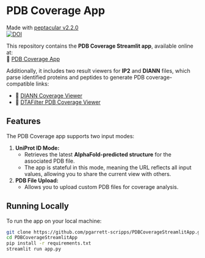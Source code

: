 # PDB Coverage App

Made with [peptacular v2.2.0](https://github.com/pgarrett-scripps/peptacular)  
[![DOI](https://zenodo.org/badge/591504879.svg)](https://doi.org/10.5281/zenodo.15054278)

This repository contains the **PDB Coverage Streamlit app**, available online at:  
🔗 [PDB Coverage App](https://pdb-coverage.streamlit.app/)

Additionally, it includes two result viewers for **IP2** and **DIANN** files, which parse identified proteins and peptides to generate PDB coverage-compatible links:  
- 🔗 [DIANN Coverage Viewer](https://diann-coverage.streamlit.app/)  
- 🔗 [DTAFilter PDB Coverage Viewer](https://dtafilter-pdb-coverage.streamlit.app/)  

## Features
The PDB Coverage app supports two input modes:  
1. **UniProt ID Mode:**  
   - Retrieves the latest **AlphaFold-predicted structure** for the associated PDB file.  
   - The app is stateful in this mode, meaning the URL reflects all input values, allowing you to share the current view with others.  
2. **PDB File Upload:**  
   - Allows you to upload custom PDB files for coverage analysis.  

## Running Locally
To run the app on your local machine:  
```bash
git clone https://github.com/pgarrett-scripps/PDBCoverageStreamlitApp.git
cd PDBCoverageStreamlitApp
pip install -r requirements.txt
streamlit run app.py
```